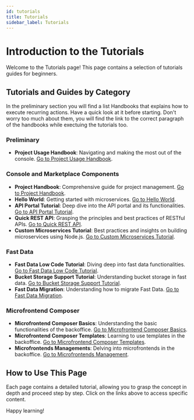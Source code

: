 ```yaml
---
id: tutorials
title: Tutorials
sidebar_label: Tutorials
---
```


# Introduction to the Tutorials

Welcome to the Tutorials page! This page contains a selection of tutorials guides for beginners.

## Tutorials and Guides by Category

In the preliminary section you will find a list Handbooks that explains how to execute recurring actions. Have a quick look at it before starting. Don't worry too much about them, you will find the link to the correct paragraph of the handbooks while exectuing the tutorials too.

### **Preliminary**
- **Project Usage Handbook**: Navigating and making the most out of the console. [Go to Project Usage Handbook](/getting-started/handbooks/project/usage.md).


### **Console and Marketplace Components**
- **Project Handbook**: Comprehensive guide for project management. [Go to Project Handbook](/getting-started/handbooks/project/manage.md).
- **Hello World**: Getting started with microservices. [Go to Hello World](/console/tutorials/configure-marketplace-components/microservice-hello-world.mdx).
- **API Portal Tutorial**: Deep dive into the API portal and its functionalities. [Go to API Portal Tutorial](/console/tutorials/configure-marketplace-components/api-portal.mdx).
- **Quick REST API**: Grasping the principles and best practices of RESTful APIs. [Go to Quick REST API](/console/tutorials/configure-marketplace-components/rest-api-for-crud-on-data.mdx).
- **Custom Microservices Tutorial**: Best practices and insights on building microservices using Node.js. [Go to Custom Microservices Tutorial](/console/tutorials/configure-marketplace-components/create-a-custom-microservice.mdx).


### **Fast Data**
- **Fast Data Low Code Tutorial**: Diving deep into fast data functionalities. [Go to Fast Data Low Code Tutorial](/fast_data/tutorials/low-code.mdx).
- **Bucket Storage Support Tutorial**: Understanding bucket storage in fast data. [Go to Bucket Storage Support Tutorial](/fast_data/tutorials/bucket-storage-support.mdx).
- **Fast Data Migration**: Understanding how to migrate Fast Data. [Go to Fast Data Migration](/fast_data/tutorials/migration.md).


### **Microfrontend Composer**

- **Microfrontend Composer Basics**: Understanding the basic functionalities of the backoffice. [Go to Microfrontend Composer Basics](/microfrontend-composer/tutorials/basics.mdx).
- **Microfrontend Composer Templates**: Learning to use templates in the backoffice. [Go to Microfrontend Composer Templates](/microfrontend-composer/tutorials/templates.mdx).
- **Microfrontends Managements**: Delving into microfrontends in the backoffice. [Go to Microfrontends Management](/microfrontend-composer/tutorials/microfrontends.mdx).

## How to Use This Page

Each page contains a detailed tutorial, allowing you to grasp the concept in depth and proceed step by step. Click on the links above to access specific content.

Happy learning!

